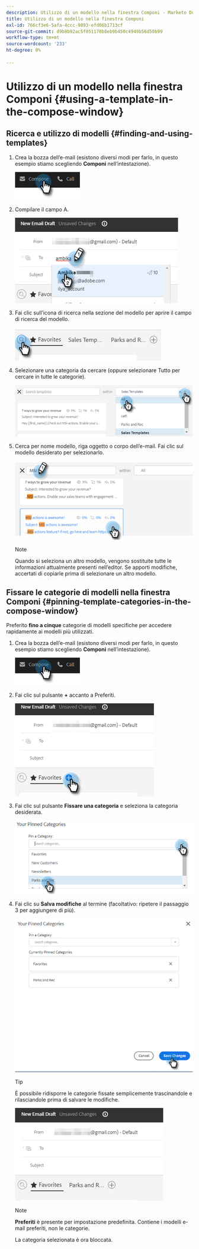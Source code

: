 ```yaml
---
description: Utilizzo di un modello nella finestra Componi - Marketo Docs - Documentazione del prodotto
title: Utilizzo di un modello nella finestra Componi
exl-id: 766cf3e6-5afa-4ccc-9093-efd06b1713cf
source-git-commit: d9b8b92ac5f051178b8eb9b450c4949b56d50b99
workflow-type: tm+mt
source-wordcount: '233'
ht-degree: 0%

---
```


# Utilizzo di un modello nella finestra Componi {#using-a-template-in-the-compose-window}

## Ricerca e utilizzo di modelli {#finding-and-using-templates}

1. Crea la bozza dell’e-mail (esistono diversi modi per farlo, in questo esempio stiamo scegliendo **Componi** nell’intestazione).

   ![](assets/using-a-template-in-the-compose-window-1.png)

1. Compilare il campo A.

   ![](assets/using-a-template-in-the-compose-window-2.png)

1. Fai clic sull’icona di ricerca nella sezione del modello per aprire il campo di ricerca del modello.

   ![](assets/using-a-template-in-the-compose-window-3.png)

1. Selezionare una categoria da cercare (oppure selezionare Tutto per cercare in tutte le categorie).

   ![](assets/using-a-template-in-the-compose-window-4.png)

1. Cerca per nome modello, riga oggetto o corpo dell’e-mail. Fai clic sul modello desiderato per selezionarlo.

   ![](assets/using-a-template-in-the-compose-window-5.png)

   >[!NOTE]
   >
   >Quando si seleziona un altro modello, vengono sostituite tutte le informazioni attualmente presenti nell’editor. Se apporti modifiche, accertati di copiarle prima di selezionare un altro modello.

## Fissare le categorie di modelli nella finestra Componi {#pinning-template-categories-in-the-compose-window}

Preferito **fino a cinque** categorie di modelli specifiche per accedere rapidamente ai modelli più utilizzati.

1. Crea la bozza dell’e-mail (esistono diversi modi per farlo, in questo esempio stiamo scegliendo **Componi** nell’intestazione).

   ![](assets/using-a-template-in-the-compose-window-6.png)

1. Fai clic sul pulsante **+** accanto a Preferiti.

   ![](assets/using-a-template-in-the-compose-window-7.png)

1. Fai clic sul pulsante **Fissare una categoria** e seleziona la categoria desiderata.

   ![](assets/using-a-template-in-the-compose-window-8.png)

1. Fai clic su **Salva modifiche** al termine (facoltativo: ripetere il passaggio 3 per aggiungere di più).

   ![](assets/using-a-template-in-the-compose-window-9.png)

   >[!TIP]
   >
   >È possibile ridisporre le categorie fissate semplicemente trascinandole e rilasciandole prima di salvare le modifiche.

   ![](assets/using-a-template-in-the-compose-window-10.png)

   >[!NOTE]
   >
   >**Preferiti** è presente per impostazione predefinita. Contiene i modelli e-mail preferiti, non le categorie.

   La categoria selezionata è ora bloccata.
